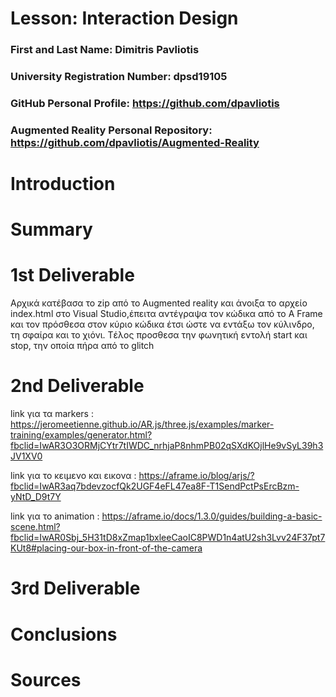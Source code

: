 # Lesson: Interaction Design

### First and Last Name: Dimitris Pavliotis
### University Registration Number: dpsd19105
### GitHub Personal Profile: https://github.com/dpavliotis
### Augmented Reality Personal Repository: https://github.com/dpavliotis/Augmented-Reality

# Introduction

# Summary


# 1st Deliverable

Aρχικά κατέβασα το zip από το Augmented reality και άνοιξα το αρχείο index.html στο Visual Studio,έπειτα αντέγραψα τον κώδικα από το A Frame και τον πρόσθεσα στον κύριο κώδικα έτσι ώστε να εντάξω τον κύλινδρο, τη σφαίρα και το χιόνι. Tέλος προσθεσα την φωνητική εντολή start και stop, την οποία πήρα από το glitch


# 2nd Deliverable

link για τα markers : https://jeromeetienne.github.io/AR.js/three.js/examples/marker-training/examples/generator.html?fbclid=IwAR3O3ORMjCYtr7tIWDC_nrhjaP8nhmPB02qSXdKOjlHe9vSyL39h3JV1XV0

link για το κειμενο και εικονα : https://aframe.io/blog/arjs/?fbclid=IwAR3aq7bdevzocfQk2UGF4eFL47ea8F-T1SendPctPsErcBzm-yNtD_D9t7Y

link για το animation : https://aframe.io/docs/1.3.0/guides/building-a-basic-scene.html?fbclid=IwAR0Sbj_5H31tD8xZmap1bxleeCaoIC8PWD1n4atU2sh3Lvv24F37pt7KUt8#placing-our-box-in-front-of-the-camera



# 3rd Deliverable 


# Conclusions


# Sources
